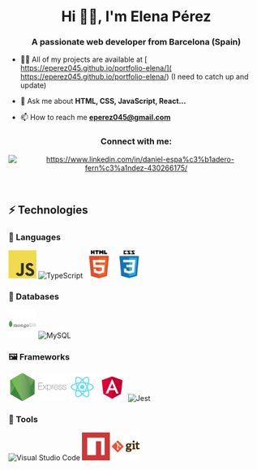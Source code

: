 <h1 align="center">Hi 👋🏻, I'm Elena Pérez</h1>
<h3 align="center">A passionate web developer from Barcelona (Spain)</h3>

- 👨‍💻 All of my projects are available at [ https://eperez045.github.io/portfolio-elena/]( https://eperez045.github.io/portfolio-elena/) (I need to catch up and update)

- 💬 Ask me about **HTML, CSS, JavaScript, React...**

- 📫 How to reach me **eperez045@gmail.com**

<h3 align="center">Connect with me:</h3>
<p align="center">
<a href="https://www.linkedin.com/in/elena-perez-calvo-/" target="_blank"><img align="center" src="https://raw.githubusercontent.com/rahuldkjain/github-profile-readme-generator/master/src/images/icons/Social/linked-in-alt.svg" alt="https://www.linkedin.com/in/daniel-espa%c3%b1adero-fern%c3%a1ndez-430266175/" height="40" width="50" /></a>
</p><br>

## ⚡ Technologies

### :speech_balloon: Languages

 <img alt="JavaScript" title="JavaScript" width="55px" src="https://raw.githubusercontent.com/github/explore/master/topics/javascript/javascript.png">  <img alt="TypeScript" title="TypeScript" width="55px" src="https://upload.wikimedia.org/wikipedia/commons/thumb/4/4c/Typescript_logo_2020.svg/768px-Typescript_logo_2020.svg.png?20210506173343">  <img title="HTML" alt="HTML" width="55px" src="https://raw.githubusercontent.com/github/explore/master/topics/html/html.png">  <img title="CSS" alt="CSS" width="55px" src="https://raw.githubusercontent.com/github/explore/master/topics/css/css.png">

### :floppy_disk: Databases

 <img title="MongoDB" alt="MongoDB" width="55px" src="https://raw.githubusercontent.com/github/explore/master/topics/mongodb/mongodb.png">  <img title="MySQL" alt="MySQL" width="55px" src="https://yt3.ggpht.com/ytc/AKedOLRpJVGUTtjVE_mf-DouS6NeZVEDVBqdjc1diCIQEg=s900-c-k-c0x00ffffff-no-rj"> 

### 🖼️ Frameworks

 <img title="Node.js" alt="Node.js" width="55px" src="https://raw.githubusercontent.com/github/explore/master/topics/nodejs/nodejs.png">  <img title="Express" alt="Express" width="55px" src="https://raw.githubusercontent.com/github/explore/master/topics/express/express.png">  <img title="React" alt="React" width="55px" src="https://raw.githubusercontent.com/github/explore/master/topics/react/react.png"> <img title="Angular" alt="Angular" width="55px" src="https://raw.githubusercontent.com/github/explore/master/topics/angular/angular.png">  <img title="Jest" alt="Jest" width="55px" src="https://seeklogo.com/images/J/jest-logo-F9901EBBF7-seeklogo.com.png"> 

### :wrench: Tools

 <img title="Visual Studio Code" alt="Visual Studio Code" width="55px" src="https://upload.wikimedia.org/wikipedia/commons/thumb/9/9a/Visual_Studio_Code_1.35_icon.svg/768px-Visual_Studio_Code_1.35_icon.svg.png?20210804221519">  <img title="npm" alt="npm" width="55px" src="https://raw.githubusercontent.com/github/explore/master/topics/npm/npm.png">  <img title="Git" alt="Git" width="55px" src="https://raw.githubusercontent.com/github/explore/master/topics/git/git.png"> 

<br>
